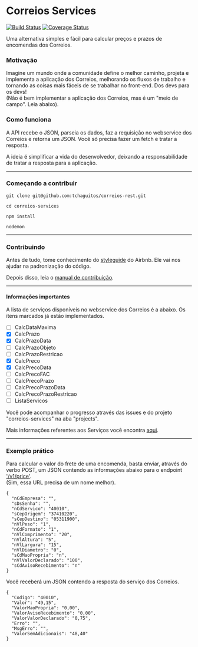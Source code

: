 # Correios Services

[![Build Status](https://travis-ci.org/tchaguitos/correios-rest.svg?branch=master)](https://travis-ci.org/tchaguitos/correios-rest) [![Coverage Status](https://coveralls.io/repos/github/tchaguitos/correios-services/badge.svg?branch=master)](https://coveralls.io/github/tchaguitos/correios-services?branch=master)

Uma alternativa simples e fácil para calcular preços e prazos de encomendas dos Correios.  

### Motivação

Imagine um mundo onde a comunidade define o melhor caminho, projeta e implementa a aplicação dos Correios, melhorando os fluxos de trabalho e tornando as coisas mais fáceis de se trabalhar no front-end. Dos devs para os devs!  
(Não é bem implementar a aplicação dos Correios, mas é um "meio de campo". Leia abaixo).

### Como funciona

A API recebe o JSON, parseia os dados, faz a requisição no webservice dos Correios e retorna um JSON. Você só precisa fazer um fetch e tratar a resposta.  

A ideia é simplificar a vida do desenvolvedor, deixando a responsabilidade de tratar a resposta para a aplicação.

---

### Começando a contribuir

`git clone git@github.com:tchaguitos/correios-rest.git`

`cd correios-services`

`npm install`

`nodemon`

---

### Contribuindo

Antes de tudo, tome conhecimento do [styleguide](https://github.com/airbnb/javascript) do Airbnb. Ele vai nos ajudar na padronização do código.

Depois disso, leia o [manual de contribuição](https://github.com/tchaguitos/correios-services/blob/master/CONTRIBUTING.md).

---

#### Informações importantes

A lista de serviços disponíveis no webservice dos Correios é a abaixo. Os itens marcados já estão implementados.

  - [ ] CalcDataMaxima 
  - [x] CalcPrazo
  - [x] CalcPrazoData 
  - [ ] CalcPrazoObjeto 
  - [ ] CalcPrazoRestricao 
  - [x] CalcPreco
  - [x] CalcPrecoData 
  - [ ] CalcPrecoFAC 
  - [ ] CalcPrecoPrazo 
  - [ ] CalcPrecoPrazoData 
  - [ ] CalcPrecoPrazoRestricao 
  - [ ] ListaServicos

Você pode acompanhar o progresso através das issues e do projeto "correios-services" na aba "projects".

Mais informações referentes aos Serviços você encontra [aqui](http://ws.correios.com.br/calculador/CalcPrecoPrazo.asmx).  

---

### Exemplo prático

Para calcular o valor do frete de uma encomenda, basta enviar, através do verbo POST, um JSON contendo as informações abaixo para o endpoint ['/v1/price']().  
(Sim, essa URL precisa de um nome melhor).
```
{
  "nCdEmpresa": "",
  "sDsSenha": "",
  "nCdServico": "40010",
  "sCepOrigem": "37410220",
  "sCepDestino": "05311900",
  "nVlPeso": "1",
  "nCdFormato": "1",
  "nVlComprimento": "20",
  "nVlAltura": "5",
  "nVlLargura": "15",
  "nVlDiametro": "0",
  "sCdMaoPropria": "n",
  "nVlValorDeclarado": "100",
  "sCdAvisoRecebimento": "n"
}

```

Você receberá um JSON contendo a resposta do serviço dos Correios.

```
{
  "Codigo": "40010",
  "Valor": "49,15",
  "ValorMaoPropria": "0,00",
  "ValorAvisoRecebimento": "0,00",
  "ValorValorDeclarado": "0,75",
  "Erro": "",
  "MsgErro": "",
  "ValorSemAdicionais": "48,40"
}
```
